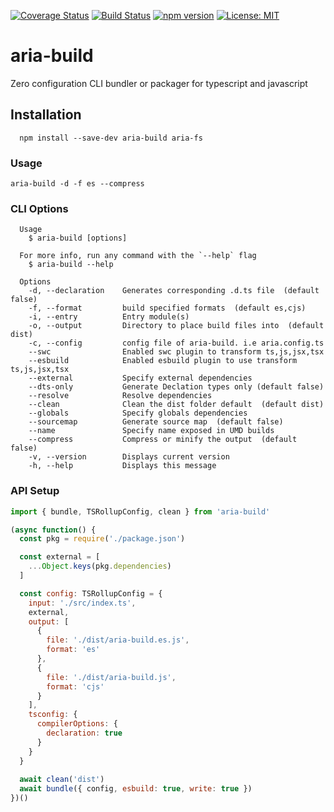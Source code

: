[![Coverage Status](https://coveralls.io/repos/github/aelbore/aria-build/badge.svg?branch=master&service=github)](https://coveralls.io/github/aelbore/aria-build?branch=master)
[![Build Status](https://travis-ci.org/aelbore/aria-build.svg?branch=master)](https://travis-ci.org/aelbore/aria-build)
[![npm version](https://badge.fury.io/js/aria-build.svg)](https://www.npmjs.com/package/aria-build)
[![License: MIT](https://img.shields.io/badge/license-MIT-blue.svg)](https://opensource.org/licenses/MIT)

# aria-build
Zero configuration CLI bundler or packager for typescript and javascript

Installation
------------
  ```
    npm install --save-dev aria-build aria-fs
  ```

### Usage
```
aria-build -d -f es --compress
```

### CLI Options
```
  Usage
    $ aria-build [options]

  For more info, run any command with the `--help` flag
    $ aria-build --help

  Options
    -d, --declaration    Generates corresponding .d.ts file  (default false)
    -f, --format         build specified formats  (default es,cjs)
    -i, --entry          Entry module(s)
    -o, --output         Directory to place build files into  (default dist)
    -c, --config         config file of aria-build. i.e aria.config.ts
    --swc                Enabled swc plugin to transform ts,js,jsx,tsx
    --esbuild            Enabled esbuild plugin to use transform ts,js,jsx,tsx
    --external           Specify external dependencies
    --dts-only           Generate Declation types only (default false)
    --resolve            Resolve dependencies
    --clean              Clean the dist folder default  (default dist)
    --globals            Specify globals dependencies
    --sourcemap          Generate source map  (default false)
    --name               Specify name exposed in UMD builds
    --compress           Compress or minify the output  (default false)
    -v, --version        Displays current version
    -h, --help           Displays this message
```

### API Setup
```javascript
import { bundle, TSRollupConfig, clean } from 'aria-build'

(async function() {
  const pkg = require('./package.json')

  const external = [
    ...Object.keys(pkg.dependencies)
  ]

  const config: TSRollupConfig = {
    input: './src/index.ts',
    external,
    output: [
      {
        file: './dist/aria-build.es.js',
        format: 'es'
      },
      {
        file: './dist/aria-build.js',
        format: 'cjs'
      }
    ],
    tsconfig: {
      compilerOptions: {
        declaration: true
      }
    }
  }
  
  await clean('dist')
  await bundle({ config, esbuild: true, write: true })
})()
```
